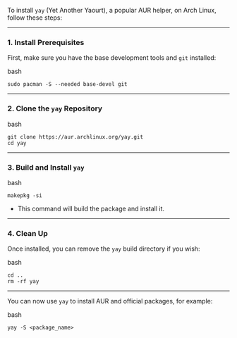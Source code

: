 To install `yay` (Yet Another Yaourt), a popular AUR helper, on Arch Linux, follow these steps:

---

### 1. Install Prerequisites

First, make sure you have the base development tools and `git` installed:

bash

```
sudo pacman -S --needed base-devel git
```

---

### 2. Clone the `yay` Repository

bash

```
git clone https://aur.archlinux.org/yay.git
cd yay
```

---

### 3. Build and Install `yay`

bash

```
makepkg -si
```

- This command will build the package and install it.

---

### 4. Clean Up

Once installed, you can remove the `yay` build directory if you wish:

bash

```
cd ..
rm -rf yay
```

---

You can now use `yay` to install AUR and official packages, for example:

bash

```
yay -S <package_name>
```